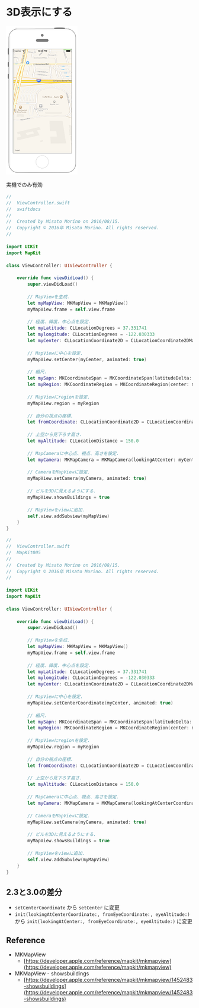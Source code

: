 # 3D表示にする

![Preview mapkit005](img/mapkit005.png)

実機でのみ有効

```swift fct_label="Swift 5.x/4.x/3.x"
//
//  ViewController.swift
//  swiftdocs
//
//  Created by Misato Morino on 2016/08/15.
//  Copyright © 2016年 Misato Morino. All rights reserved.
//

import UIKit
import MapKit

class ViewController: UIViewController {
    
    override func viewDidLoad() {
        super.viewDidLoad()
        
        // MapViewを生成.
        let myMapView: MKMapView = MKMapView()
        myMapView.frame = self.view.frame
        
        // 経度、緯度、中心点を設定.
        let myLatitude: CLLocationDegrees = 37.331741
        let mylongitude: CLLocationDegrees = -122.030333
        let myCenter: CLLocationCoordinate2D = CLLocationCoordinate2DMake(myLatitude, mylongitude)
        
        // MapViewに中心を設定.
        myMapView.setCenter(myCenter, animated: true)
        
        // 縮尺.
        let mySapn: MKCoordinateSpan = MKCoordinateSpan(latitudeDelta: 0.1, longitudeDelta: 0.1)
        let myRegion: MKCoordinateRegion = MKCoordinateRegion(center: myCenter, span: mySapn)
        
        // MapViewにregionを設定.
        myMapView.region = myRegion
        
        // 自分の視点の座標.
        let fromCoordinate: CLLocationCoordinate2D = CLLocationCoordinate2DMake(37.321432, -122.031351)
        
        // 上空から見下ろす高さ.
        let myAltitude: CLLocationDistance = 150.0
        
        // MapCameraに中心点、視点、高さを設定.
        let myCamera: MKMapCamera = MKMapCamera(lookingAtCenter: myCenter, fromEyeCoordinate: fromCoordinate, eyeAltitude: myAltitude)
        
        // CameraをMapViewに設定.
        myMapView.setCamera(myCamera, animated: true)
        
        // ビルを3Dに見えるようにする.
        myMapView.showsBuildings = true
        
        // MapViewをviewに追加.
        self.view.addSubview(myMapView)
    } 
}
```

```swift fct_label="Swift 2.3"
//
//  ViewController.swift
//  MapKit005
//
//  Created by Misato Morino on 2016/08/15.
//  Copyright © 2016年 Misato Morino. All rights reserved.
//

import UIKit
import MapKit

class ViewController: UIViewController {
    
    override func viewDidLoad() {
        super.viewDidLoad()
        
        // MapViewを生成.
        let myMapView: MKMapView = MKMapView()
        myMapView.frame = self.view.frame
        
        // 経度、緯度、中心点を設定.
        let myLatitude: CLLocationDegrees = 37.331741
        let mylongitude: CLLocationDegrees = -122.030333
        let myCenter: CLLocationCoordinate2D = CLLocationCoordinate2DMake(myLatitude, mylongitude)
        
        // MapViewに中心を設定.
        myMapView.setCenterCoordinate(myCenter, animated: true)
        
        // 縮尺.
        let mySapn: MKCoordinateSpan = MKCoordinateSpan(latitudeDelta: 0.1, longitudeDelta: 0.1)
        let myRegion: MKCoordinateRegion = MKCoordinateRegion(center: myCenter, span: mySapn)
        
        // MapViewにregionを設定.
        myMapView.region = myRegion
        
        // 自分の視点の座標.
        let fromCoordinate: CLLocationCoordinate2D = CLLocationCoordinate2DMake(37.321432, -122.031351)
        
        // 上空から見下ろす高さ.
        let myAltitude: CLLocationDistance = 150.0
        
        // MapCameraに中心点、視点、高さを設定.
        let myCamera: MKMapCamera = MKMapCamera(lookingAtCenterCoordinate: myCenter, fromEyeCoordinate: fromCoordinate, eyeAltitude: myAltitude)
        
        // CameraをMapViewに設定.
        myMapView.setCamera(myCamera, animated: true)
        
        // ビルを3Dに見えるようにする.
        myMapView.showsBuildings = true
        
        // MapViewをviewに追加.
        self.view.addSubview(myMapView)
    } 
}
```

## 2.3と3.0の差分

* ```setCenterCoordinate``` から ```setCenter``` に変更
* ```init(lookingAtCenterCoordinate:, fromEyeCoordinate:, eyeAltitude:)``` から ```init(lookingAtCenter:, fromEyeCoordinate:, eyeAltitude:)``` に変更

## Reference
* MKMapView
    * [https://developer.apple.com/reference/mapkit/mkmapview](https://developer.apple.com/reference/mapkit/mkmapview)
* MKMapView - showsbuildings
    * [https://developer.apple.com/reference/mapkit/mkmapview/1452483-showsbuildings](https://developer.apple.com/reference/mapkit/mkmapview/1452483-showsbuildings)
